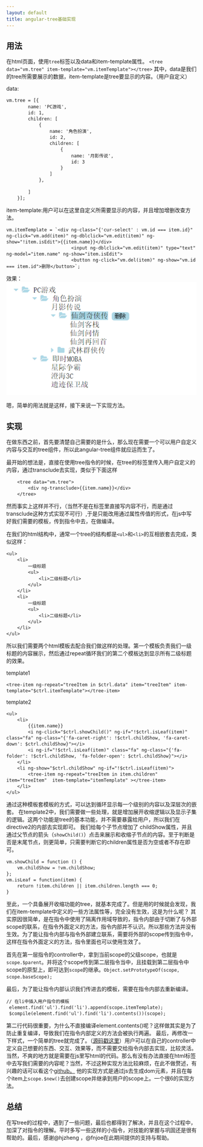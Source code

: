 ```yaml
---
layout: default
title: angular-tree基础实现
---
```

## 用法
在html页面，使用`tree`标签以及data和item-template属性。
`<tree data="vm.tree" item-template="vm.itemTemplate"></tree>`
其中，data是我们的tree所需要展示的数据，item-template是tree要显示的内容。（用户自定义）

data:

```
vm.tree = [{
        name: 'PC游戏',
        id: 1,
        children: [
            {
                name: '角色扮演',
                id: 2,
                children: [
                    {
                        name: '月影传说',
                        id: 3
                    }
                ]
            },

        ]
    }];
```

item-template:用户可以在这里自定义所需要显示的内容，并且增加增删改查方法。

```
vm.itemTemplate = `<div ng-class="{'cur-select' : vm.id === item.id}" ng-click="vm.add(item)" ng-dblclick="vm.edit(item)" ng-show="!item.isEdit">{{item.name}}</div>
                        <input ng-dblclick="vm.edit(item)" type="text" ng-model="item.name" ng-show="item.isEdit">
                        <button ng-click="vm.del(item)" ng-show="vm.id === item.id">删除</button>`;
```

效果：
![tree](https://github.com/mmmaming/angular-tree/blob/master/img/tree.png?raw=true)

嗯，简单的用法就是这样，接下来说一下实现方法。

## 实现

在做东西之前，首先要清楚自己需要的是什么，那么现在需要一个可以用户自定义内容与交互的tree组件，所以此angular-tree组件就应运而生了。

最开始的想法是，直接在使用tree指令的时候，在tree的标签里传入用户自定义的内容，通过transclude去实现，类似于下面这样
```
    <tree data="vm.tree">
        <div ng-transclude>{{item.name}}</div>
    </tree>
```
然而事实上这样并不行，（当然不是在标签里直接写内容不行，而是通过transclude这种方式实现不可行）,于是只能改用通过属性传值的形式，在js中写好我们需要的模板，传到指令中去，在做编译。

在我们的html结构中，通常一个tree的结构都是`<ul>`和`<li>`的互相嵌套去完成，类似这样：

```
<ul>
    <li>
        一级标题
        <ul>
            <li>二级标题</li>
        </ul>
    </li>
    <li>
        一级标题
        <ul>
            <li>二级标题</li>
        </ul>
    </li>
</ul>
```
所以我们需要两个html模板去配合我们做这样的处理。第一个模板负责我们一级标题的内容展示，然后通过repeat循环我们的第二个模板达到显示所有二级标题的效果。

template1

```
<tree-item ng-repeat="treeItem in $ctrl.data" item="treeItem" item-template="$ctrl.itemTemplate"></tree-item>
```

template2

```
<ul>
    <li>
        {{item.name}}
        <i ng-click="$ctrl.showChild()" ng-if="!$ctrl.isLeaf(item)" class="fa" ng-class="{'fa-caret-right': !$ctrl.childShow, 'fa-caret-down': $ctrl.childShow}"></i>
        <i ng-if="!$ctrl.isLeaf(item)" class="fa" ng-class="{'fa-folder': !$ctrl.childShow, 'fa-folder-open': $ctrl.childShow}"></i>
    </li>
    <li ng-show="$ctrl.childShow" ng-if="!$ctrl.isLeaf(item)">
        <tree-item ng-repeat="treeItem in item.children" item="treeItem"  item-template="itemTemplate" ></tree-item>
    </li>
</ul>
```
通过这种模板套模板的方式，可以达到循环显示每一个级别的内容以及深层次的嵌套。
在template2中，我们需要做一些处理，就是增加展开收缩逻辑以及显示子集的逻辑。这两个功能是tree的基本功能，并不需要暴露给用户，所以我们在directive2的内部去实现即可。
我们给每个子节点增加了 childShow属性，并且通过父节点的箭头（`showChild()`）点击来展示和收缩子节点的内容。至于判断是否是末尾节点，则更简单，只需要判断它的children属性是否为空或者不存在即可。
```
vm.showChild = function () {
    vm.childShow = !vm.childShow;
};
vm.isLeaf = function(item) {
    return !item.children || item.children.length === 0;
}
```
至此，一个具备展开收缩功能的tree，就基本完成了。但是用的时候就会发现，我们在item-template中定义的一些方法属性等，完全没有生效，这是为什么呢？
其实原因很简单，是在指令中使用了隔离作用域导致的，指令内部由于切断了与外部scope的联系，在指令外面定义的方法，指令内部并不认识。所以那些方法并没有生效。为了能让指令内部与指令外部建立联系，需要将外部的scope传到指令中，这样在指令外面定义的方法，指令里面也可以使用生效了。

首先在第一层指令的controller中，拿到当前scope的父级scope，也就是`scope.$parent`。并将这个scope传到第二层指令当中，且挂载到第二层指令中scope的原型上，即可达到`scope`的继承。`Object.setPrototypeOf(scope, scope.baseScope);
`

最后，为了能让指令内部认识我们传进去的模板，需要在指令内部去重新编译。

```
// 在li中插入用户指令的模板
 element.find('ul').find('li').append(scope.itemTemplate);
 $compile(element.find('ul').find('li').contents())(scope);
```
第二行代码很重要，为什么不直接编译element.contents()呢？这样做其实是为了防止重复编译，导致我们在指令内部定义的方法会被执行两遍。
最后，再修改一下样式，一个简单的tree就完成了。（[源码戳这里](https://github.com/mmmaming/angular-tree)）用户可以在自己的controller中定义自己想要的东西、交互、效果等，而不需要交给指令内部去实现，比较灵活。当然，不爽的地方就是需要在js里写html的代码。那么有没有办法直接在html标签中去写我们需要的内容呢？当然，不过这种实现方法比较麻烦，在此不做赘述，有兴趣的话可以看这个[github。](https://github.com/dump247/angular.tree)
他的实现方式是通过js去生成dom元素，并且在每个item上`scope.$new()`去创建scope并继承到用户的scope上。一个很6的实现方法。

## 总结
在写tree的过程中，遇到了一些问题，最后也都得到了解决，并且在这个过程中，加深了对指令的理解。平时多写一些这样的小指令，对技能的掌握与巩固还是很有帮助的。最后，感谢@hjzheng ，@fnjoe在此期间提供的支持与帮助。
